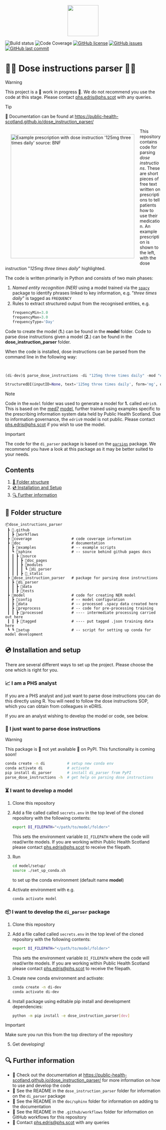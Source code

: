<div align="center">
  <img src="doc/sphinx/source/_static/phs-logo.png" height=100>
</div>

![Build status](https://github.com/Public-Health-Scotland/dose_instruction_parser/actions/workflows/tests.yml/badge.svg)
![Code Coverage](https://img.shields.io/badge/Code%20Coverage-94%25-success?style=flat)
[![GitHub license](https://img.shields.io/github/license/Public-Health-Scotland/dose_instruction_parser/dose_instruction_parser)](https://github.com/Public-Health-Scotland/dose_instruction_parser/blob/main/LICENSE)
[![GitHub issues](https://img.shields.io/github/issues/Public-Health-Scotland/dose_instruction_parser)](https://github.com/Public-Health-Scotland/dose_instruction_parser/issues)
[![GitHub last commit](https://img.shields.io/github/last-commit/Public-Health-Scotland/dose_instruction_parser)](https://github.com/Public-Health-Scotland/dose_instruction_parser/commits/main)

# 💊📝 Dose instructions parser 💊📝

> [!WARNING]
> This project is a 🚧 work in progress 🚧. We do not recommend you use the code at this stage. Please contact [phs.edris@phs.scot](mailto:phs.edris@phs.scot) with any queries. 

> [!TIP]
> 📓 Documentation can be found at https://public-health-scotland.github.io/dose_instruction_parser/

<img alt="Example prescription with dose instruction '125mg three times daily' source: BNF" align="left" style="width: 400px; margin:18px" src="doc/sphinx/source/_static/bnf_prescription_example.png">

This repository contains code for parsing *dose instructions*. These are short pieces of 
free text written on prescriptions to tell patients how to use their medication. An example
prescription is shown to the left, with the dose instruction "*125mg three times daily*" highlighted.

The code is written primarily in Python and consists of two main phases:

1. *Named entity recognition (NER)* using a model trained via the [`spacy`](https://spacy.io)  package to identify phrases linked to key information, e.g. "*three times daily*" is tagged as `FREQUENCY`
2. Rules to extract structured output from the recognised entities, e.g. 
   ```python
   frequencyMin=3.0
   frequencyMax=3.0
   frequencyType='Day'
   ```

Code to create the model (**1.**) can be found in the **model** folder.
Code to parse dose instructions given a model (**2.**) can be found in the **dose_instruction_parser** folder.

When the code is installed, dose instructions can be parsed from the command line in the following way:

<br clear="left"/>

```py
(di-dev)$ parse_dose_instructions -di "125mg three times daily" -mod "en_edris9"

StructuredDI(inputID=None, text='125mg three times daily', form='mg', dosageMin=125.0, dosageMax=125.0, frequencyMin=3.0, frequencyMax=3.0, frequencyType='Day', durationMin=None, durationMax=None, durationType=None, asRequired=False, asDirected=False)
```

> [!NOTE]
> Code in the `model` folder was used to generate a model for **1.** called `edris9`. This is based on the [med7](https://www.sciencedirect.com/science/article/abs/pii/S0933365721000798) [model](https://huggingface.co/kormilitzin/en_core_med7_lg/tree/main), further trained using examples specific to the prescribing information system data held by Public Health Scotland. Due to information governance, the `edris9` model is not public. Please contact [phs.edris@phs.scot](mailto:phs.edris@phs.scot) if you wish to use the model.

> [!IMPORTANT]
> The code for the `di_parser` package is based on the [`parsigs`](https://github.com/royashcenazi/parsigs) package. We recommend you have a look at this package as it may be better suited to your needs.

## Contents

1. [📁 Folder structure](#-folder-structure)
1. [💿 Installation and Setup](#-installation-and-setup)
1. [🔍 Further information](#-further-information)

## 📁 Folder structure

```
📦dose_instructions_parser
 ┣ 📂.github
 ┃ ┣ 📂workflows                
 ┣ 📂coverage                  # code coverage information 
 ┣ 📂doc                       # documentation
 ┃ ┣ 📂examples                # -- example scripts
 ┃ ┗ 📂sphinx                  # -- source behind github pages docs
 ┃ ┃ ┣ 📂source
 ┃ ┃ ┃ ┣ 📂doc_pages
 ┃ ┃ ┃ ┣ 📂modules
 ┃ ┃ ┃ ┃ ┗ 📂di_parser
 ┃ ┃ ┃ ┣ 📂_static
 ┣ 📂dose_instruction_parser   # package for parsing dose instructions
 ┃ ┣ 📂di_parser
 ┃ ┃ ┣ 📂data
 ┃ ┃ ┣ 📂tests
 ┣ 📂model                     # code for creating NER model
 ┃ ┣ 📂config                  # -- model configuration 
 ┃ ┣ 📂data                    # -- processed .spacy data created here
 ┃ ┣ 📂preprocess              # -- code for pre-processing training     
 ┃ ┃ ┣ 📂processed             # ---- intermediate processing carried out here
 ┃ ┃ ┣ 📂tagged                # ---- put tagged .json training data here
 ┗ ┗ 📂setup                   # -- script for setting up conda for model development
```

## 💿 Installation and setup

There are several different ways to set up the project. Please choose the one which is right for you.

### 📈 I am a PHS analyst 

If you are a PHS analyst and just want to parse dose instructions you can do this directly using R. You will need to follow the dose instructions SOP, which you can obtain from colleagues in eDRIS.

If you are an analyst wishing to develop the model or code, see below.

### 💊 I just want to parse dose instructions
> [!WARNING]
> This package is 🚧 not yet available 🚧 on PyPI. This functionality is coming soon!

```bash
conda create -n di          # setup new conda env
conda activate di           # activate
pip install di_parser       # install di_parser from PyPI
parse_dose_instructions -h  # get help on parsing dose instructions
```

### ⏳ I want to develop a model

1.  Clone this repository
1.  Add a file called called `secrets.env` in the top level of the cloned    repository with the following contents:

    ```bash
    export DI_FILEPATH="</path/to/model/folder>"
    ```

    This sets the environment variable `DI_FILEPATH` where the code will read/write models. If you are working within Public Health Scotland please contact
    [phs.edris@phs.scot](mailto:phs.edris@phs.scot) to receive the filepath. 
1. Run  
    ```bash
    cd model/setup/
    source ./set_up_conda.sh
    ``` 
    to set up the conda environment (default name **model**)
1. Activate environment with e.g. 
    ```bash
    conda activate model
    ```

### 📦 I want to develop the `di_parser` package 

1.  Clone this repository
2.  Add a file called called `secrets.env` in the top level of the cloned    repository with the following contents:

    ```bash
    export DI_FILEPATH="</path/to/model/folder>"
    ```

    This sets the environment variable `DI_FILEPATH` where the code will read/write models. If you are working within Public Health Scotland please contact
    [phs.edris@phs.scot](mailto:phs.edris@phs.scot) to receive the filepath. 
3. Create new conda environment and activate: 
    ```bash
    conda create -n di-dev
    conda activate di-dev
    ```
4. Install package using editable pip install and development dependencies: 
    ```bash
    python -m pip install -e dose_instruction_parser[dev]
    ```
  > [!IMPORTANT]
  > Make sure you run this from the top directory of the repository
5. Get developing! 

## 🔍 Further information

* 📓 Check out the documentation at https://public-health-scotland.github.io/dose_instruction_parser/ for more information on how to use and develop the code
* 💊 See the README in the `dose_instruction_parser` folder for information on the `di_parser` package
* 🔧 See the README in the `doc/sphinx` folder for information on adding to the documentation
* 👷 See the README in the `.github/workflows` folder for information on GitHub workflows for this repository
* 📧 Contact [phs.edris@phs.scot](mailto:phs.edris@phs.scot) with any queries

